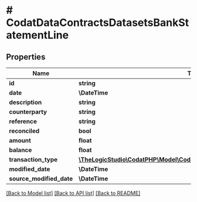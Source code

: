 # # CodatDataContractsDatasetsBankStatementLine

## Properties

Name | Type | Description | Notes
------------ | ------------- | ------------- | -------------
**id** | **string** |  | [optional]
**date** | **\DateTime** |  |
**description** | **string** |  | [optional]
**counterparty** | **string** |  | [optional]
**reference** | **string** |  | [optional]
**reconciled** | **bool** |  |
**amount** | **float** |  |
**balance** | **float** |  |
**transaction_type** | [**\TheLogicStudio\CodatPHP\Model\CodatDataContractsDatasetsTransactionType**](CodatDataContractsDatasetsTransactionType.md) |  |
**modified_date** | **\DateTime** |  | [optional]
**source_modified_date** | **\DateTime** |  | [optional]

[[Back to Model list]](../../README.md#models) [[Back to API list]](../../README.md#endpoints) [[Back to README]](../../README.md)
